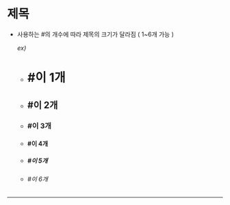 # **제목**
- 사용하는 #의 개수에 따라 제목의 크기가 달라짐 ( 1~6개 가능 )  

    *ex)*

    - # #이 1개  
    - ## #이 2개  
    - ### #이 3개  
    - #### #이 4개  
    - ##### #이 5개
    - ###### #이 6개  

---  
